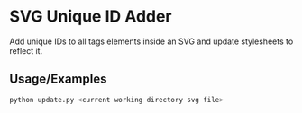 
# SVG Unique ID Adder

Add unique IDs to all tags elements inside an SVG and update stylesheets to reflect it.




## Usage/Examples

```bash
python update.py <current working directory svg file>
```

